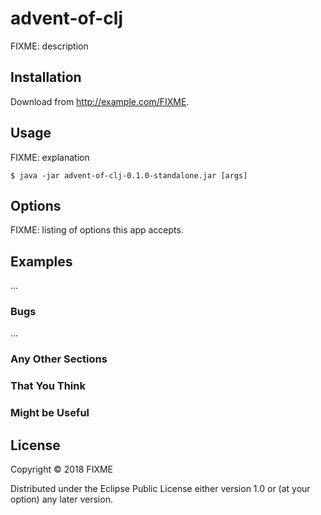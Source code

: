 # advent-of-clj

FIXME: description

## Installation

Download from http://example.com/FIXME.

## Usage

FIXME: explanation

    $ java -jar advent-of-clj-0.1.0-standalone.jar [args]

## Options

FIXME: listing of options this app accepts.

## Examples

...

### Bugs

...

### Any Other Sections
### That You Think
### Might be Useful

## License

Copyright © 2018 FIXME

Distributed under the Eclipse Public License either version 1.0 or (at
your option) any later version.
